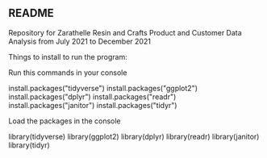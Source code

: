 ## README

Repository for Zarathelle Resin and Crafts Product and Customer Data Analysis from July 2021 to December 2021

Things to install to run the program:

Run this commands in your console

install.packages("tidyverse")
install.packages("ggplot2")
install.packages("dplyr")
install.packages("readr")
install.packages("janitor")
install.packages("tidyr")

Load the packages in the console

library(tidyverse)
library(ggplot2)
library(dplyr)
library(readr)
library(janitor)
library(tidyr)